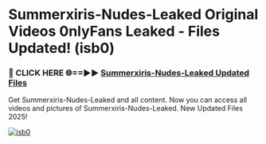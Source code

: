 # Summerxiris-Nudes-Leaked Original Videos 0nlyFans Leaked - Files Updated! (isb0)

<h3>🔴 CLICK HERE 🌐==►► <a href="https://tinyurl.com/4mcuefdz" rel="nofollow">Summerxiris-Nudes-Leaked Updated Files</a></h3>

Get Summerxiris-Nudes-Leaked and all content. Now you can access all videos and pictures of Summerxiris-Nudes-Leaked. New Updated Files 2025!

[![isb0](https://i.imgur.com/StAQSOY.gif)](https://tinyurl.com/4mcuefdz)

